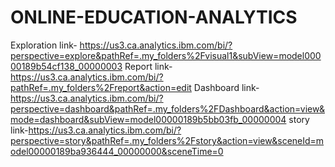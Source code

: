 # ONLINE-EDUCATION-ANALYTICS
Exploration link- https://us3.ca.analytics.ibm.com/bi/?perspective=explore&pathRef=.my_folders%2Fvisual1&subView=model00000189b54cf138_00000003
Report link-https://us3.ca.analytics.ibm.com/bi/?pathRef=.my_folders%2Freport&action=edit
Dashboard link-https://us3.ca.analytics.ibm.com/bi/?perspective=dashboard&pathRef=.my_folders%2FDashboard&action=view&mode=dashboard&subView=model00000189b5bb03fb_00000004
story link-https://us3.ca.analytics.ibm.com/bi/?perspective=story&pathRef=.my_folders%2Fstory&action=view&sceneId=model00000189ba936444_00000000&sceneTime=0
